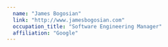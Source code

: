 ```yaml
---
  name: "James Bogosian"
  link: "http://www.jamesbogosian.com"
  occupation_title: "Software Engineering Manager"
  affiliation: "Google"
---
```

